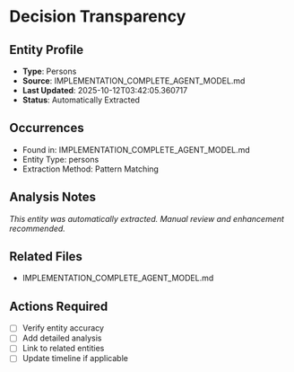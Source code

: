 # Decision Transparency

## Entity Profile
- **Type**: Persons
- **Source**: IMPLEMENTATION_COMPLETE_AGENT_MODEL.md
- **Last Updated**: 2025-10-12T03:42:05.360717
- **Status**: Automatically Extracted

## Occurrences
- Found in: IMPLEMENTATION_COMPLETE_AGENT_MODEL.md
- Entity Type: persons
- Extraction Method: Pattern Matching

## Analysis Notes
*This entity was automatically extracted. Manual review and enhancement recommended.*

## Related Files
- IMPLEMENTATION_COMPLETE_AGENT_MODEL.md

## Actions Required
- [ ] Verify entity accuracy
- [ ] Add detailed analysis
- [ ] Link to related entities
- [ ] Update timeline if applicable
